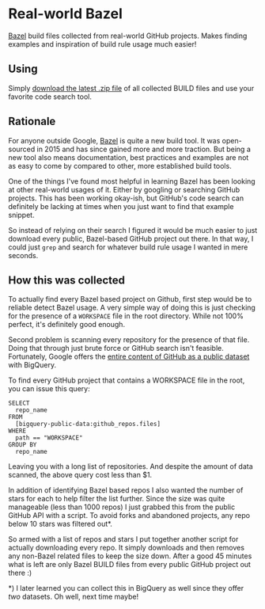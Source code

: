 # Real-world Bazel
[Bazel][bazel] build files collected from real-world GitHub projects. Makes finding examples and inspiration of build rule usage much easier!

## Using

Simply [download the latest .zip file](https://github.com/cgbystrom/real-world-bazel/releases) of all collected BUILD files and use your favorite code search tool.

## Rationale
For anyone outside Google, [Bazel][bazel] is quite a new build tool. It was open-sourced in 2015 and has since gained more and more traction. But being a new tool also means documentation, best practices and examples are not as easy to come by compared to other, more established build tools.

One of the things I've found most helpful in learning Bazel has been looking at other real-world usages of it. Either by googling or searching GitHub projects.
This has been working okay-ish, but GitHub's code search can definitely be lacking at times when you just want to find that example snippet.

So instead of relying on their search I figured it would be much easier to just download every public, Bazel-based GitHub project out there. In that way, I could just `grep` and search for whatever build rule usage I wanted in mere seconds.

## How this was collected

To actually find every Bazel based project on Github, first step would be to reliable detect Bazel usage.
A very simple way of doing this is just checking for the presence of a `WORKSPACE` file in the root directory.
While not 100% perfect, it's definitely good enough.

Second problem is scanning every repository for the presence of that file. Doing that through just brute force or GitHub search isn't feasible.
Fortunately, Google offers the [entire content of GitHub as a public dataset][github-dataset] with BigQuery.

To find every GitHub project that contains a WORKSPACE file in the root, you can issue this query:
```
SELECT
  repo_name
FROM
  [bigquery-public-data:github_repos.files]
WHERE
  path == "WORKSPACE"
GROUP BY
  repo_name
```

Leaving you with a long list of repositories. And despite the amount of data scanned, the above query cost less than $1.

In addition of identifying Bazel based repos I also wanted the number of stars for each to help filter the list further.
Since the size was quite manageable (less than 1000 repos) I just grabbed this from the public GitHub API with a script.
To avoid forks and abandoned projects, any repo below 10 stars was filtered out*.

So armed with a list of repos and stars I put together another script for actually downloading every repo.
It simply downloads and then removes any non-Bazel related files to keep the size down.
After a good 45 minutes what is left are only Bazel BUILD files from every public GitHub project out there :)



*) I later learned you can collect this in BigQuery as well since they offer _two_ datasets. Oh well, next time maybe!

[bazel]: http://bazel.build/
[github-dataset]: https://cloud.google.com/bigquery/public-data/github
